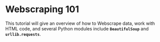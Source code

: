 # Webscraping 101

This tutorial will give an overview of how to Webscrape data, work with HTML code, and several Python modules include **`BeautifulSoup`** and **`urllib.requests`**.


